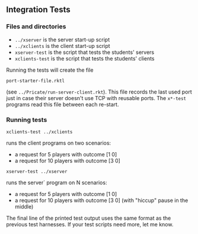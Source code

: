 ## Integration Tests

### Files and directories

- `../xserver` is the server start-up script
- `../xclients` is the client start-up script
- `xserver-test` is the script that tests the students' servers 
- `xclients-test` is the script that tests the students' clients 

Running the tests will create the file

```
port-starter-file.rktl
```

(see `../Pricate/run-server-client.rkt`).  This file records the last used port
just in case their server doesn't use TCP with reusable ports. The
`x*-test` programs read this file between each re-start. 

### Running tests

```
xclients-test ../xclients 
```

runs the client programs on two scenarios:
- a request for 5 players with outcome [1 0]
- a request for 10 players with outcome [3 0]

```
xserver-test ../xserver 
```

runs the server` program on N scenarios:
- a request for 5 players with outcome [1 0]
- a request for 10 players with outcome [3 0] (with "hiccup" pause in the middle)


The final line of the printed test output uses the same format as the
previous test harnesses. If your test scripts need more, let me know.


